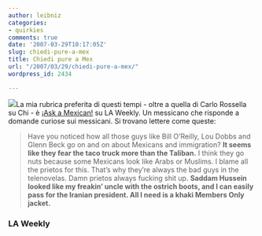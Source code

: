 ```yaml
---
author: leibniz
categories:
- quirkies
comments: true
date: '2007-03-29T10:17:05Z'
slug: chiedi-pure-a-mex
title: Chiedi pure a Mex
url: "/2007/03/29/chiedi-pure-a-mex/"
wordpress_id: 2434

---
```

![](https://www.tacojohns.com/HTML/Graphics/Food/Burritos/Medium/Beef-Burrito.gif)La mia rubrica preferita di questi tempi - oltre a quella di Carlo Rossella su Chi -  è [¡Ask a Mexican!](https://www.laweekly.com/la-vida/ask-a-mexican/ask-a-mexican-dark-matters/16000/) su LA Weekly. Un messicano che risponde a domande curiose sui messicani. Si trovano lettere come queste:


> Have you noticed how all those guys like Bill O’Reilly, Lou Dobbs and Glenn Beck go on and on about Mexicans and immigration? **It seems like they fear the taco truck more than the Taliban.** I think they go nuts because some Mexicans look like Arabs or Muslims. I blame all the prietos for this. That’s why they’re always the bad guys in the telenovelas. Damn prietos always fucking shit up. **Saddam Hussein looked like my freakin’ uncle with the ostrich boots, and I can easily pass for the Iranian president. All I need is a khaki Members Only jacket.**




### LA Weekly
